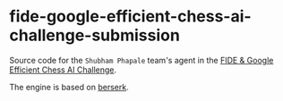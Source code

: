 # fide-google-efficient-chess-ai-challenge-submission

Source code for the `Shubham Phapale` team's agent in the [FIDE & Google Efficient Chess AI Challenge](https://www.kaggle.com/competitions/fide-google-efficiency-chess-ai-challenge).

The engine is based on [berserk](https://github.com/jhonnold/berserk/).
